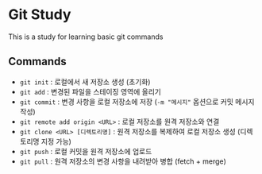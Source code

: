 # Git Study
This is a study for learning basic git commands

## Commands
- `git init` : 로컬에서 새 저장소 생성 (초기화)
- `git add` : 변경된 파일을 스테이징 영역에 올리기
- `git commit` : 변경 사항을 로컬 저장소에 저장 (`-m "메시지"` 옵션으로 커밋 메시지 작성)
- `git remote add origin <URL>` : 로컬 저장소를 원격 저장소와 연결
- `git clone <URL> [디렉토리명]` : 원격 저장소를 복제하여 로컬 저장소 생성 (디렉토리명 지정 가능)
- `git push` : 로컬 커밋을 원격 저장소에 업로드
- `git pull` : 원격 저장소의 변경 사항을 내려받아 병합 (fetch + merge)